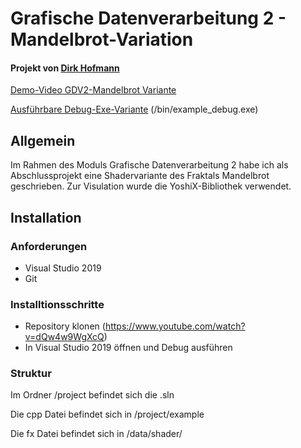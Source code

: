 # Grafische Datenverarbeitung 2 - Mandelbrot-Variation
#### Projekt von [Dirk Hofmann](https://git.ai.fh-erfurt.de/di1846ho)

[Demo-Video GDV2-Mandelbrot Variante](https://technischeunivers049-my.sharepoint.com/:v:/g/personal/dirk_hofmann_fhe_technischeunivers049_onmicrosoft_com/Eajb8H6WV0xLscFJBOCfeEgBX1f9zw47F8I5AfNOGflbng?e=6OjNCp)

[Ausführbare Debug-Exe-Variante](https://technischeunivers049-my.sharepoint.com/:f:/g/personal/dirk_hofmann_fhe_technischeunivers049_onmicrosoft_com/EiiDD5-r-a5FsDYKqhOoBwQBNXap-iojm1McD5uL9Yw4hw?e=BwfYpt) (/bin/example_debug.exe)

## Allgemein
Im Rahmen des Moduls Grafische Datenverarbeitung 2 habe ich als Abschlussprojekt eine Shadervariante des Fraktals Mandelbrot geschrieben. Zur Visulation wurde die YoshiX-Bibliothek verwendet.

## Installation

### Anforderungen

- Visual Studio 2019
- Git

### Installtionsschritte

- Repository klonen (https://www.youtube.com/watch?v=dQw4w9WgXcQ)
- In Visual Studio 2019 öffnen und Debug ausführen

### Struktur

Im Ordner /project befindet sich die .sln

Die cpp Datei befindet sich in /project/example

Die fx Datei befindet sich in /data/shader/
